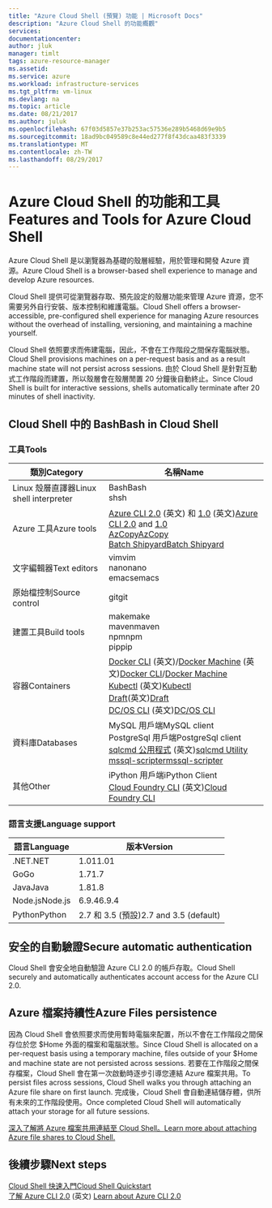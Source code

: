 ```yaml
---
title: "Azure Cloud Shell (預覽) 功能 | Microsoft Docs"
description: "Azure Cloud Shell 的功能概觀"
services: 
documentationcenter: 
author: jluk
manager: timlt
tags: azure-resource-manager
ms.assetid: 
ms.service: azure
ms.workload: infrastructure-services
ms.tgt_pltfrm: vm-linux
ms.devlang: na
ms.topic: article
ms.date: 08/21/2017
ms.author: juluk
ms.openlocfilehash: 67f03d5857e37b253ac57536e289b5468d69e9b5
ms.sourcegitcommit: 18ad9bc049589c8e44ed277f8f43dcaa483f3339
ms.translationtype: MT
ms.contentlocale: zh-TW
ms.lasthandoff: 08/29/2017
---
```

# <a name="features-and-tools-for-azure-cloud-shell"></a><span data-ttu-id="ce964-103">Azure Cloud Shell 的功能和工具</span><span class="sxs-lookup"><span data-stu-id="ce964-103">Features and Tools for Azure Cloud Shell</span></span>
<span data-ttu-id="ce964-104">Azure Cloud Shell 是以瀏覽器為基礎的殼層經驗，用於管理和開發 Azure 資源。</span><span class="sxs-lookup"><span data-stu-id="ce964-104">Azure Cloud Shell is a browser-based shell experience to manage and develop Azure resources.</span></span>

<span data-ttu-id="ce964-105">Cloud Shell 提供可從瀏覽器存取、預先設定的殼層功能來管理 Azure 資源，您不需要另外自行安裝、版本控制和維護電腦。</span><span class="sxs-lookup"><span data-stu-id="ce964-105">Cloud Shell offers a browser-accessible, pre-configured shell experience for managing Azure resources without the overhead of installing, versioning, and maintaining a machine yourself.</span></span>

<span data-ttu-id="ce964-106">Cloud Shell 依照要求而佈建電腦，因此，不會在工作階段之間保存電腦狀態。</span><span class="sxs-lookup"><span data-stu-id="ce964-106">Cloud Shell provisions machines on a per-request basis and as a result machine state will not persist across sessions.</span></span> <span data-ttu-id="ce964-107">由於 Cloud Shell 是針對互動式工作階段而建置，所以殼層會在殼層閒置 20 分鐘後自動終止。</span><span class="sxs-lookup"><span data-stu-id="ce964-107">Since Cloud Shell is built for interactive sessions, shells automatically terminate after 20 minutes of shell inactivity.</span></span>

## <a name="bash-in-cloud-shell"></a><span data-ttu-id="ce964-108">Cloud Shell 中的 Bash</span><span class="sxs-lookup"><span data-stu-id="ce964-108">Bash in Cloud Shell</span></span>
### <a name="tools"></a><span data-ttu-id="ce964-109">工具</span><span class="sxs-lookup"><span data-stu-id="ce964-109">Tools</span></span>
|<span data-ttu-id="ce964-110">類別</span><span class="sxs-lookup"><span data-stu-id="ce964-110">Category</span></span>   |<span data-ttu-id="ce964-111">名稱</span><span class="sxs-lookup"><span data-stu-id="ce964-111">Name</span></span>   |
|---|---|
|<span data-ttu-id="ce964-112">Linux 殼層直譯器</span><span class="sxs-lookup"><span data-stu-id="ce964-112">Linux shell interpreter</span></span>|<span data-ttu-id="ce964-113">Bash</span><span class="sxs-lookup"><span data-stu-id="ce964-113">Bash</span></span><br> <span data-ttu-id="ce964-114">sh</span><span class="sxs-lookup"><span data-stu-id="ce964-114">sh</span></span>               |
|<span data-ttu-id="ce964-115">Azure 工具</span><span class="sxs-lookup"><span data-stu-id="ce964-115">Azure tools</span></span>            |<span data-ttu-id="ce964-116">[Azure CLI 2.0](https://github.com/Azure/azure-cli) \(英文\) 和 [1.0](https://github.com/Azure/azure-xplat-cli) \(英文\)</span><span class="sxs-lookup"><span data-stu-id="ce964-116">[Azure CLI 2.0](https://github.com/Azure/azure-cli) and [1.0](https://github.com/Azure/azure-xplat-cli)</span></span><br> [<span data-ttu-id="ce964-117">AzCopy</span><span class="sxs-lookup"><span data-stu-id="ce964-117">AzCopy</span></span>](https://docs.microsoft.com/azure/storage/storage-use-azcopy)<br> [<span data-ttu-id="ce964-118">Batch Shipyard</span><span class="sxs-lookup"><span data-stu-id="ce964-118">Batch Shipyard</span></span>](https://github.com/Azure/batch-shipyard)     |
|<span data-ttu-id="ce964-119">文字編輯器</span><span class="sxs-lookup"><span data-stu-id="ce964-119">Text editors</span></span>           |<span data-ttu-id="ce964-120">vim</span><span class="sxs-lookup"><span data-stu-id="ce964-120">vim</span></span><br> <span data-ttu-id="ce964-121">nano</span><span class="sxs-lookup"><span data-stu-id="ce964-121">nano</span></span><br> <span data-ttu-id="ce964-122">emacs</span><span class="sxs-lookup"><span data-stu-id="ce964-122">emacs</span></span>       |
|<span data-ttu-id="ce964-123">原始檔控制</span><span class="sxs-lookup"><span data-stu-id="ce964-123">Source control</span></span>         |<span data-ttu-id="ce964-124">git</span><span class="sxs-lookup"><span data-stu-id="ce964-124">git</span></span>                    |
|<span data-ttu-id="ce964-125">建置工具</span><span class="sxs-lookup"><span data-stu-id="ce964-125">Build tools</span></span>            |<span data-ttu-id="ce964-126">make</span><span class="sxs-lookup"><span data-stu-id="ce964-126">make</span></span><br> <span data-ttu-id="ce964-127">maven</span><span class="sxs-lookup"><span data-stu-id="ce964-127">maven</span></span><br> <span data-ttu-id="ce964-128">npm</span><span class="sxs-lookup"><span data-stu-id="ce964-128">npm</span></span><br> <span data-ttu-id="ce964-129">pip</span><span class="sxs-lookup"><span data-stu-id="ce964-129">pip</span></span>         |
|<span data-ttu-id="ce964-130">容器</span><span class="sxs-lookup"><span data-stu-id="ce964-130">Containers</span></span>             |<span data-ttu-id="ce964-131">[Docker CLI](https://github.com/docker/cli) \(英文\)/[Docker Machine](https://github.com/docker/machine) \(英文\)</span><span class="sxs-lookup"><span data-stu-id="ce964-131">[Docker CLI](https://github.com/docker/cli)/[Docker Machine](https://github.com/docker/machine)</span></span><br> <span data-ttu-id="ce964-132">[Kubectl](https://kubernetes.io/docs/user-guide/kubectl-overview/) \(英文\)</span><span class="sxs-lookup"><span data-stu-id="ce964-132">[Kubectl](https://kubernetes.io/docs/user-guide/kubectl-overview/)</span></span><br> <span data-ttu-id="ce964-133">[Draft](https://github.com/Azure/draft)(英文\)</span><span class="sxs-lookup"><span data-stu-id="ce964-133">[Draft](https://github.com/Azure/draft)</span></span><br> <span data-ttu-id="ce964-134">[DC/OS CLI](https://github.com/dcos/dcos-cli) \(英文\)</span><span class="sxs-lookup"><span data-stu-id="ce964-134">[DC/OS CLI](https://github.com/dcos/dcos-cli)</span></span>         |
|<span data-ttu-id="ce964-135">資料庫</span><span class="sxs-lookup"><span data-stu-id="ce964-135">Databases</span></span>              |<span data-ttu-id="ce964-136">MySQL 用戶端</span><span class="sxs-lookup"><span data-stu-id="ce964-136">MySQL client</span></span><br> <span data-ttu-id="ce964-137">PostgreSql 用戶端</span><span class="sxs-lookup"><span data-stu-id="ce964-137">PostgreSql client</span></span><br> <span data-ttu-id="ce964-138">[sqlcmd 公用程式](https://docs.microsoft.com/sql/tools/sqlcmd-utility) \(英文\)</span><span class="sxs-lookup"><span data-stu-id="ce964-138">[sqlcmd Utility](https://docs.microsoft.com/sql/tools/sqlcmd-utility)</span></span><br> [<span data-ttu-id="ce964-139">mssql-scripter</span><span class="sxs-lookup"><span data-stu-id="ce964-139">mssql-scripter</span></span>](https://github.com/Microsoft/sql-xplat-cli) |
|<span data-ttu-id="ce964-140">其他</span><span class="sxs-lookup"><span data-stu-id="ce964-140">Other</span></span>                  |<span data-ttu-id="ce964-141">iPython 用戶端</span><span class="sxs-lookup"><span data-stu-id="ce964-141">iPython Client</span></span><br> <span data-ttu-id="ce964-142">[Cloud Foundry CLI](https://github.com/cloudfoundry/cli) \(英文\)</span><span class="sxs-lookup"><span data-stu-id="ce964-142">[Cloud Foundry CLI](https://github.com/cloudfoundry/cli)</span></span><br> |

### <a name="language-support"></a><span data-ttu-id="ce964-143">語言支援</span><span class="sxs-lookup"><span data-stu-id="ce964-143">Language support</span></span>
|<span data-ttu-id="ce964-144">語言</span><span class="sxs-lookup"><span data-stu-id="ce964-144">Language</span></span>   |<span data-ttu-id="ce964-145">版本</span><span class="sxs-lookup"><span data-stu-id="ce964-145">Version</span></span>   |
|---|---|
|<span data-ttu-id="ce964-146">.NET</span><span class="sxs-lookup"><span data-stu-id="ce964-146">.NET</span></span>       |<span data-ttu-id="ce964-147">1.01</span><span class="sxs-lookup"><span data-stu-id="ce964-147">1.01</span></span>       |
|<span data-ttu-id="ce964-148">Go</span><span class="sxs-lookup"><span data-stu-id="ce964-148">Go</span></span>         |<span data-ttu-id="ce964-149">1.7</span><span class="sxs-lookup"><span data-stu-id="ce964-149">1.7</span></span>        |
|<span data-ttu-id="ce964-150">Java</span><span class="sxs-lookup"><span data-stu-id="ce964-150">Java</span></span>       |<span data-ttu-id="ce964-151">1.8</span><span class="sxs-lookup"><span data-stu-id="ce964-151">1.8</span></span>        |
|<span data-ttu-id="ce964-152">Node.js</span><span class="sxs-lookup"><span data-stu-id="ce964-152">Node.js</span></span>    |<span data-ttu-id="ce964-153">6.9.4</span><span class="sxs-lookup"><span data-stu-id="ce964-153">6.9.4</span></span>      |
|<span data-ttu-id="ce964-154">Python</span><span class="sxs-lookup"><span data-stu-id="ce964-154">Python</span></span>     |<span data-ttu-id="ce964-155">2.7 和 3.5 (預設)</span><span class="sxs-lookup"><span data-stu-id="ce964-155">2.7 and 3.5 (default)</span></span>|

## <a name="secure-automatic-authentication"></a><span data-ttu-id="ce964-156">安全的自動驗證</span><span class="sxs-lookup"><span data-stu-id="ce964-156">Secure automatic authentication</span></span>
<span data-ttu-id="ce964-157">Cloud Shell 會安全地自動驗證 Azure CLI 2.0 的帳戶存取。</span><span class="sxs-lookup"><span data-stu-id="ce964-157">Cloud Shell securely and automatically authenticates account access for the Azure CLI 2.0.</span></span>

## <a name="azure-files-persistence"></a><span data-ttu-id="ce964-158">Azure 檔案持續性</span><span class="sxs-lookup"><span data-stu-id="ce964-158">Azure Files persistence</span></span>
<span data-ttu-id="ce964-159">因為 Cloud Shell 會依照要求而使用暫時電腦來配置，所以不會在工作階段之間保存位於您 $Home 外面的檔案和電腦狀態。</span><span class="sxs-lookup"><span data-stu-id="ce964-159">Since Cloud Shell is allocated on a per-request basis using a temporary machine, files outside of your $Home and machine state are not persisted across sessions.</span></span>
<span data-ttu-id="ce964-160">若要在工作階段之間保存檔案，Cloud Shell 會在第一次啟動時逐步引導您連結 Azure 檔案共用。</span><span class="sxs-lookup"><span data-stu-id="ce964-160">To persist files across sessions, Cloud Shell walks you through attaching an Azure file share on first launch.</span></span>
<span data-ttu-id="ce964-161">完成後，Cloud Shell 會自動連結儲存體，供所有未來的工作階段使用。</span><span class="sxs-lookup"><span data-stu-id="ce964-161">Once completed Cloud Shell will automatically attach your storage for all future sessions.</span></span>

[<span data-ttu-id="ce964-162">深入了解將 Azure 檔案共用連結至 Cloud Shell。</span><span class="sxs-lookup"><span data-stu-id="ce964-162">Learn more about attaching Azure file shares to Cloud Shell.</span></span>](persisting-shell-storage.md)

## <a name="next-steps"></a><span data-ttu-id="ce964-163">後續步驟</span><span class="sxs-lookup"><span data-stu-id="ce964-163">Next steps</span></span>
[<span data-ttu-id="ce964-164">Cloud Shell 快速入門</span><span class="sxs-lookup"><span data-stu-id="ce964-164">Cloud Shell Quickstart</span></span>](quickstart.md) <br><span data-ttu-id="ce964-165">
[了解 Azure CLI 2.0](https://docs.microsoft.com/cli/azure/) \(英文\)</span><span class="sxs-lookup"><span data-stu-id="ce964-165">
[Learn about Azure CLI 2.0](https://docs.microsoft.com/cli/azure/)</span></span> <br>